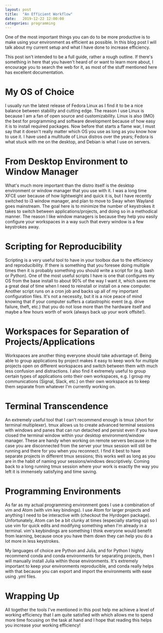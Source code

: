 ```yaml
---
layout: post
title:  "An Efficient Workflow"
date:   2019-12-22 12:00:00
categories: programming
---
```


One of the most important things you can do to be more productive is to make using your environment as efficient as possible.
In this blog post I will talk about my current setup and what I have done to increase efficiency.

This post isn't intended to be a full guide, rather a rough outline.
If there's something in here that you haven't heard of or want to learn more about, I encourage you to search the web for it, as most of the stuff mentioned here has excellent documentation.

# My OS of Choice
I usually run the latest release of Fedora Linux as I find it to be a nice balance between stability and cutting edge.
The reason I use Linux is because I am a fan of open source and customizability.
Linux is also (IMO) the best for programming and software development because of how easy it is to install required packages.
Now before that starts a flame war, I must say that it doesn't really matter which OS you use as long as you know how to use it.
I have used a multitude of Linux distros over the years; Fedora is what stuck with me on the desktop, and Debian is what I use on servers.

# From Desktop Environment to Window Manager
What's much more important than the distro itself is the desktop environment or window manager that you use with it.
I was a long time XFCE user because of how lightweight and quick it is, but I have recently switched to i3 window manager, and plan to move to Sway when Wayland goes mainstream.
The goal here is to minimize the number of keystrokes it takes to switch between applications/projects, and doing so in a methodical manner.
The reason I like window managers is because they help you easily configure your workspaces in a way such that every window is a few keystrokes away.

# Scripting for Reproducibility
Scripting is a very useful tool to have in your toolbox due to the efficiency and reproducibility.
If there is something that you foresee doing multiple times then it is probably something you should write a script for (e.g. bash or Python).
One of the most useful scripts I have is one that configures my OS from the base install to about 90% of the way I want it, which saves me a great deal of time when I need to reinstall or install on a new computer.
Another script runs on a cron job and backs up all of my important configuration files.
It's not a necessity, but it is a nice peace of mind knowing that if your computer suffers a catastrophic event (e.g. drive failure, theft, etc.) that you do not lose more than the hardware itself and maybe a few hours worth of work (always back up your work offsite!).

# Workspaces for Separation of Projects/Applications
Workspaces are another thing everyone should take advantage of.
Being able to group applications by project makes it easy to keep work for multiple projects open on different workspaces and switch between them with much less confusion and distractions.
I also find it extremely useful to group certain types of applications onto their own workspaces, e.g. I group my communications (Signal, Slack, etc.) on their own workspace as to keep them separate from whatever I'm currently working on.

# Terminal Transcendence
An extremely useful tool that I can't recommend enough is tmux (short for terminal multiplexer).
tmux allows us to create advanced terminal sessions with windows and panes that can run detached and persist even if you have closed the terminal window within your desktop environment/window manager.
These are handy when working on remote servers because in the case you are disconnected from the server your tmux session will still be running and there for you when you reconnect.
I find it best to have separate projects in different tmux sessions; this works well as long as you are in the habit of naming your sessions/windows descriptively.
Coming back to a long running tmux session where your work is exactly the way you left it is immensely satisfying and time saving.

# Programming Environments
As far as my actual programming environment goes I use a combination of vim and Atom (with vim key bindings).
I use Atom for larger projects and anything I need to be interactive with (checkout the Hyrdogen package).
Unfortunately, Atom can be a bit clunky at times (especially starting up) so I use vim for quick edits and modifying something when I'm already in a terminal.
vim's keybindings are something I think everyone would benefit from learning, because once you have them down they can help you do a lot more in less keystrokes.

My languages of choice are Python and Julia, and for Python I highly recommend conda and conda environments for separating projects, then I will manually install Julia within those environments.
It's extremely important to keep your environments reproducible, and conda really helps with that because you can export and import the environments with ease using .yml files.

# Wrapping Up
All together the tools I've mentioned in this post help me achieve a level of working efficiency that I am quite satisfied with which allows me to spend more time focusing on the task at hand and I hope that reading this helps you increase your working efficiency!
